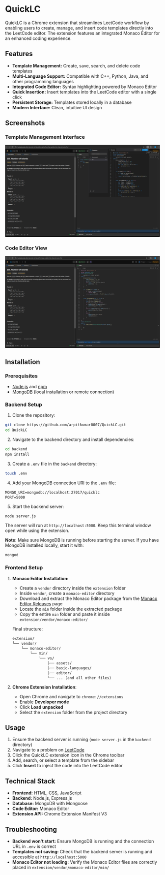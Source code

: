 # QuickLC

QuickLC is a Chrome extension that streamlines LeetCode workflow by enabling users to create, manage, and insert code templates directly into the LeetCode editor. The extension features an integrated Monaco Editor for an enhanced coding experience.

## Features

* **Template Management:** Create, save, search, and delete code templates
* **Multi-Language Support:** Compatible with C++, Python, Java, and other programming languages
* **Integrated Code Editor:** Syntax highlighting powered by Monaco Editor
* **Quick Insertion:** Insert templates into the LeetCode editor with a single click
* **Persistent Storage:** Templates stored locally in a database
* **Modern Interface:** Clean, intuitive UI design

## Screenshots

### Template Management Interface
![Template Management](op1.png)

### Code Editor View
![Code Editor](op2.png)

## Installation

### Prerequisites

* [Node.js](https://nodejs.org/) and [npm](https://www.npmjs.com/)
* [MongoDB](https://www.mongodb.com/try/download/community) (local installation or remote connection)

### Backend Setup

1. Clone the repository:
```bash
git clone https://github.com/arpitkumar0007/QuickLC.git
cd QuickLC
```

2. Navigate to the backend directory and install dependencies:
```bash
cd backend
npm install
```

3. Create a `.env` file in the `backend` directory:
```bash
touch .env
```

4. Add your MongoDB connection URI to the `.env` file:
```
MONGO_URI=mongodb://localhost:27017/quicklc
PORT=5000
```

5. Start the backend server:
```bash
node server.js
```

The server will run at `http://localhost:5000`. Keep this terminal window open while using the extension.

**Note:** Make sure MongoDB is running before starting the server. If you have MongoDB installed locally, start it with:
```bash
mongod
```

### Frontend Setup

1. **Monaco Editor Installation:**
   * Create a `vendor` directory inside the `extension` folder
   * Inside `vendor`, create a `monaco-editor` directory
   * Download and extract the Monaco Editor package from the [Monaco Editor Releases](https://github.com/microsoft/monaco-editor/releases) page
   * Locate the `min` folder inside the extracted package
   * Copy the entire `min` folder and paste it inside `extension/vendor/monaco-editor/`
   
   Final structure:
   ```
   extension/
   └── vendor/
       └── monaco-editor/
           └── min/
               └── vs/
                   ├── assets/
                   ├── basic-languages/
                   ├── editor/
                   └── ... (and all other files)
   ```

2. **Chrome Extension Installation:**
   * Open Chrome and navigate to `chrome://extensions`
   * Enable **Developer mode**
   * Click **Load unpacked**
   * Select the `extension` folder from the project directory

## Usage

1. Ensure the backend server is running (`node server.js` in the `backend` directory)
2. Navigate to a problem on [LeetCode](https://leetcode.com/)
3. Click the QuickLC extension icon in the Chrome toolbar
4. Add, search, or select a template from the sidebar
5. Click **Insert** to inject the code into the LeetCode editor

## Technical Stack

* **Frontend:** HTML, CSS, JavaScript
* **Backend:** Node.js, Express.js
* **Database:** MongoDB with Mongoose
* **Code Editor:** Monaco Editor
* **Extension API:** Chrome Extension Manifest V3

## Troubleshooting

* **Backend won't start:** Ensure MongoDB is running and the connection URL in `.env` is correct
* **Templates not saving:** Check that the backend server is running and accessible at `http://localhost:5000`
* **Monaco Editor not loading:** Verify the Monaco Editor files are correctly placed in `extension/vendor/monaco-editor/min/`

